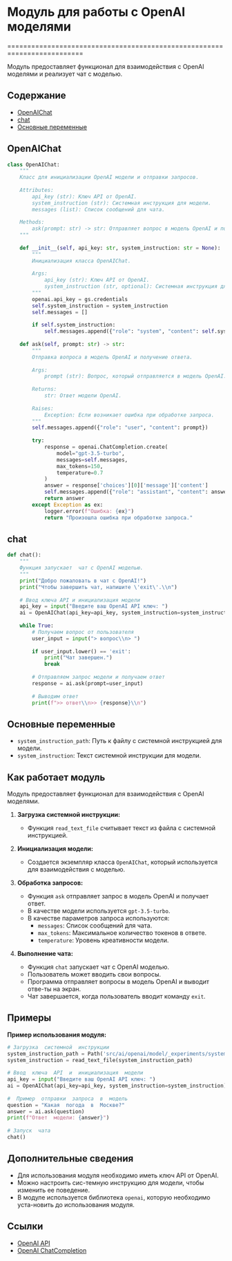 # Модуль для работы с OpenAI  моделями 
=========================================================================
 
Модуль предоставляет функционал для взаимодействия с OpenAI  моделями  и  реализует  чат с  моделью.
 
## Содержание
 
- [OpenAIChat](#openai-chat)
- [chat](#chat)
- [Основные переменные](#основные-переменные)
 
 
## OpenAIChat
 
```python
class OpenAIChat:
    """ 
    Класс для инициализации OpenAI модели и отправки запросов.
 
    Attributes:
        api_key (str): Ключ API от OpenAI.
        system_instruction (str): Системная инструкция для модели. 
        messages (list): Список сообщений для чата.
 
    Methods:
        ask(prompt: str) -> str: Отправляет вопрос в модель OpenAI и получает ответ.
    """
 
    def __init__(self, api_key: str, system_instruction: str = None):
        """
        Инициализация класса OpenAIChat.
 
        Args:
            api_key (str): Ключ API от OpenAI.
            system_instruction (str, optional): Системная инструкция для модели. По умолчанию `None`.
        """
        openai.api_key = gs.credentials
        self.system_instruction = system_instruction
        self.messages = []
 
        if self.system_instruction:
            self.messages.append({"role": "system", "content": self.system_instruction})
 
    def ask(self, prompt: str) -> str:
        """ 
        Отправка вопроса в модель OpenAI и получение ответа.
 
        Args:
            prompt (str): Вопрос, который отправляется в модель OpenAI.
 
        Returns:
            str: Ответ модели OpenAI.
 
        Raises:
            Exception: Если возникает ошибка при обработке запроса.
        """
        self.messages.append({"role": "user", "content": prompt})
 
        try:
            response = openai.ChatCompletion.create(
                model="gpt-3.5-turbo",
                messages=self.messages,
                max_tokens=150,
                temperature=0.7
            )
            answer = response['choices'][0]['message']['content']
            self.messages.append({"role": "assistant", "content": answer})
            return answer
        except Exception as ex:
            logger.error(f"Ошибка: {ex}")
            return "Произошла ошибка при обработке запроса."
```
 
## chat
 
```python
def chat():
    """ 
    Функция запускает  чат с OpenAI моделью.
    """
    print("Добро пожаловать в чат с OpenAI!")
    print("Чтобы завершить чат, напишите \'exit\'.\\n")
    
    # Ввод ключа API и инициализация модели
    api_key = input("Введите ваш OpenAI API ключ: ")
    ai = OpenAIChat(api_key=api_key, system_instruction=system_instruction)
 
    while True:
        # Получаем вопрос от пользователя
        user_input = input("> вопрос\\n> ")
        
        if user_input.lower() == 'exit':
            print("Чат завершен.")
            break
        
        # Отправляем запрос модели и получаем ответ
        response = ai.ask(prompt=user_input)
        
        # Выводим ответ
        print(f">> ответ\\n>> {response}\\n")
```
 
## Основные переменные
 
- `system_instruction_path`: Путь к файлу с системной инструкцией для модели.
- `system_instruction`: Текст системной инструкции для модели.
 
 
##  Как работает модуль 
 
Модуль  предоставляет  функционал  для  взаимодействия  с  OpenAI  моделями.
 
1. **Загрузка  системной  инструкции:** 
    - Функция `read_text_file` считывает текст из файла с системной инструкцией.
 
2. **Инициализация  модели:**
    - Создается  экземпляр  класса `OpenAIChat`,  который  используется  для  взаимодействия  с  моделью.
 
3. **Обработка  запросов:**
    -  Функция  `ask`  отправляет  запрос  в  модель  OpenAI  и  получает  ответ.
    - В  качестве  модели  используется  `gpt-3.5-turbo`.
    -  В  качестве  параметров  запроса  используются:
        -  `messages`: Список  сообщений  для  чата.
        -  `max_tokens`: Максимальное  количество  токенов  в  ответе.
        -  `temperature`:  Уровень  креативности  модели.
 
4. **Выполнение  чата:**
    - Функция `chat`  запускает  чат  с  OpenAI  моделью.
    -  Пользователь  может  вводить  свои  вопросы.
    -  Программа  отправляет  вопросы  в  модель  OpenAI  и  выводит  отве-ты  на  экран.
    -  Чат  завершается,  когда  пользователь  вводит  команду  `exit`.
 
 
## Примеры
 
**Пример  использования  модуля:**
 
```python
# Загрузка  системной  инструкции
system_instruction_path = Path('src/ai/openai/model/_experiments/system_instruction.txt')
system_instruction = read_text_file(system_instruction_path)
 
# Ввод  ключа  API  и  инициализация  модели
api_key = input("Введите ваш OpenAI API ключ: ")
ai = OpenAIChat(api_key=api_key, system_instruction=system_instruction)
 
#  Пример  отправки  запроса  в  модель
question = "Какая  погода  в  Москве?"
answer = ai.ask(question)
print(f"Ответ  модели: {answer}")
 
# Запуск  чата
chat()
```
 
## Дополнительные  сведения
 
-  Для  использования  модуля  необходимо  иметь  ключ  API  от  OpenAI.
-  Можно  настроить  сис-темную  инструкцию  для  модели,  чтобы  изменить  ее  поведение.
-  В  модуле  используется  библиотека  `openai`,  которую  необходимо  уста-новить  до  использования  модуля.
 
 
##  Ссылки
 
-  [OpenAI API](https://platform.openai.com/docs/api-reference/introduction)
-  [OpenAI ChatCompletion](https://platform.openai.com/docs/api-reference/completions/create)